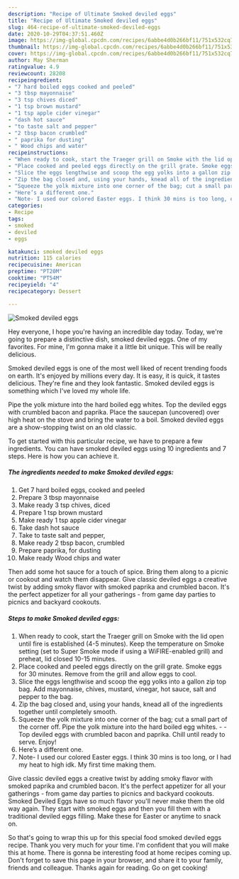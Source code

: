 ```yaml
---
description: "Recipe of Ultimate Smoked deviled eggs"
title: "Recipe of Ultimate Smoked deviled eggs"
slug: 464-recipe-of-ultimate-smoked-deviled-eggs
date: 2020-10-29T04:37:51.460Z
image: https://img-global.cpcdn.com/recipes/6abbe4d0b266bf11/751x532cq70/smoked-deviled-eggs-recipe-main-photo.jpg
thumbnail: https://img-global.cpcdn.com/recipes/6abbe4d0b266bf11/751x532cq70/smoked-deviled-eggs-recipe-main-photo.jpg
cover: https://img-global.cpcdn.com/recipes/6abbe4d0b266bf11/751x532cq70/smoked-deviled-eggs-recipe-main-photo.jpg
author: May Sherman
ratingvalue: 4.9
reviewcount: 28208
recipeingredient:
- "7 hard boiled eggs cooked and peeled"
- "3 tbsp mayonnaise"
- "3 tsp chives diced"
- "1 tsp brown mustard"
- "1 tsp apple cider vinegar"
- "dash hot sauce"
- "to taste salt and pepper"
- "2 tbsp bacon crumbled"
- " paprika for dusting"
- " Wood chips and water"
recipeinstructions:
- "When ready to cook, start the Traeger grill on Smoke with the lid open until fire is established (4-5 minutes). Keep the temperature on Smoke setting (set to Super Smoke mode if using a WiFIRE-enabled grill) and preheat, lid closed 10-15 minutes."
- "Place cooked and peeled eggs directly on the grill grate. Smoke eggs for 30 minutes. Remove from the grill and allow eggs to cool."
- "Slice the eggs lengthwise and scoop the egg yolks into a gallon zip top bag. Add mayonnaise, chives, mustard, vinegar, hot sauce, salt and pepper to the bag."
- "Zip the bag closed and, using your hands, knead all of the ingredients together until completely smooth."
- "Squeeze the yolk mixture into one corner of the bag; cut a small part of the corner off. Pipe the yolk mixture into the hard boiled egg whites.  Top deviled eggs with crumbled bacon and paprika. Chill until ready to serve. Enjoy!"
- "Here’s a different one."
- "Note- I used our colored Easter eggs. I think 30 mins is too long, or I had my heat to high idk. My first time making them."
categories:
- Recipe
tags:
- smoked
- deviled
- eggs

katakunci: smoked deviled eggs 
nutrition: 115 calories
recipecuisine: American
preptime: "PT20M"
cooktime: "PT54M"
recipeyield: "4"
recipecategory: Dessert

---
```



![Smoked deviled eggs](https://img-global.cpcdn.com/recipes/6abbe4d0b266bf11/751x532cq70/smoked-deviled-eggs-recipe-main-photo.jpg)

Hey everyone, I hope you're having an incredible day today. Today, we're going to prepare a distinctive dish, smoked deviled eggs. One of my favorites. For mine, I'm gonna make it a little bit unique. This will be really delicious.

Smoked deviled eggs is one of the most well liked of recent trending foods on earth. It's enjoyed by millions every day. It is easy, it is quick, it tastes delicious. They're fine and they look fantastic. Smoked deviled eggs is something which I've loved my whole life.

Pipe the yolk mixture into the hard boiled egg whites. Top the deviled eggs with crumbled bacon and paprika. Place the saucepan (uncovered) over high heat on the stove and bring the water to a boil. Smoked deviled eggs are a show-stopping twist on an old classic.


To get started with this particular recipe, we have to prepare a few ingredients. You can have smoked deviled eggs using 10 ingredients and 7 steps. Here is how you can achieve it.

<!--inarticleads1-->

##### The ingredients needed to make Smoked deviled eggs:

1. Get 7 hard boiled eggs, cooked and peeled
1. Prepare 3 tbsp mayonnaise
1. Make ready 3 tsp chives, diced
1. Prepare 1 tsp brown mustard
1. Make ready 1 tsp apple cider vinegar
1. Take dash hot sauce
1. Take to taste salt and pepper,
1. Make ready 2 tbsp bacon, crumbled
1. Prepare  paprika, for dusting
1. Make ready  Wood chips and water


Then add some hot sauce for a touch of spice. Bring them along to a picnic or cookout and watch them disappear. Give classic deviled eggs a creative twist by adding smoky flavor with smoked paprika and crumbled bacon. It&#39;s the perfect appetizer for all your gatherings - from game day parties to picnics and backyard cookouts. 

<!--inarticleads2-->

##### Steps to make Smoked deviled eggs:

1. When ready to cook, start the Traeger grill on Smoke with the lid open until fire is established (4-5 minutes). Keep the temperature on Smoke setting (set to Super Smoke mode if using a WiFIRE-enabled grill) and preheat, lid closed 10-15 minutes.
1. Place cooked and peeled eggs directly on the grill grate. Smoke eggs for 30 minutes. Remove from the grill and allow eggs to cool.
1. Slice the eggs lengthwise and scoop the egg yolks into a gallon zip top bag. Add mayonnaise, chives, mustard, vinegar, hot sauce, salt and pepper to the bag.
1. Zip the bag closed and, using your hands, knead all of the ingredients together until completely smooth.
1. Squeeze the yolk mixture into one corner of the bag; cut a small part of the corner off. Pipe the yolk mixture into the hard boiled egg whites. -  - Top deviled eggs with crumbled bacon and paprika. Chill until ready to serve. Enjoy!
1. Here’s a different one.
1. Note- I used our colored Easter eggs. I think 30 mins is too long, or I had my heat to high idk. My first time making them.


Give classic deviled eggs a creative twist by adding smoky flavor with smoked paprika and crumbled bacon. It&#39;s the perfect appetizer for all your gatherings - from game day parties to picnics and backyard cookouts. Smoked Deviled Eggs have so much flavor you&#39;ll never make them the old way again. They start with smoked eggs and then you fill them with a traditional deviled eggs filling. Make these for Easter or anytime to snack on. 

So that's going to wrap this up for this special food smoked deviled eggs recipe. Thank you very much for your time. I'm confident that you will make this at home. There is gonna be interesting food at home recipes coming up. Don't forget to save this page in your browser, and share it to your family, friends and colleague. Thanks again for reading. Go on get cooking!
